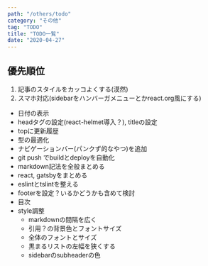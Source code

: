 ```yaml
---
path: "/others/todo"
category: "その他"
tag: "TODO"
title: "TODO一覧"
date: "2020-04-27"
---
```


## 優先順位
1. 記事のスタイルをカッコよくする(漠然)
2. スマホ対応(sidebarをハンバーガメニューとかreact.org風にする)
- 日付の表示
- headタグの設定(react-helmet導入？), titleの設定
- topに更新履歴
- 型の最適化
- ナビゲーションバー(パンクず的なやつ)を追加
- git push でbuildとdeployを自動化
- markdown記法を全般まとめる
- react, gatsbyをまとめる
- eslintとtslintを整える
- footerを設定？いるかどうかも含めて検討
- 目次
- style調整
  - markdownの間隔を広く
  - 引用？の背景色とフォントサイズ
  - 全体のフォントとサイズ
  - 黒まるリストの左幅を狭くする
  - sidebarのsubheaderの色
